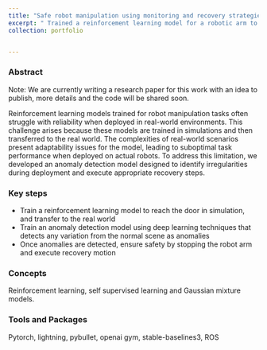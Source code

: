 ```yaml
---
title: "Safe robot manipulation using monitoring and recovery strategies"
excerpt: " Trained a reinforcement learning model for a robotic arm to reach door handles in simulation and successfully transferred it to real-world applications. Developed a self-supervised learning-based anomaly detection model to monitor irregularities and implemented recovery steps.<br/><img src='/images/example_RL2.jpg'>"
collection: portfolio


---
```

### Abstract

Note: We are currently writing a research paper for this work with an idea to publish, more details and the code will be shared soon.

Reinforcement learning models trained for robot manipulation tasks often struggle with reliability when deployed in real-world environments. This challenge arises because these models are trained in simulations and then transferred to the real world. The complexities of real-world scenarios present adaptability issues for the model, leading to suboptimal task performance when deployed on actual robots. To address this limitation, we developed an anomaly detection model designed to identify irregularities during deployment and execute appropriate recovery steps.

### Key steps

- Train a reinforcement learning model to reach the door in simulation, and transfer to the real world
- Train an anomaly detection model using deep learning techniques that detects any variation from the normal scene as anomalies
- Once anomalies are detected, ensure safety by stopping the robot arm and execute recovery motion

### Concepts

Reinforcement learning, self supervised learning and Gaussian mixture models. 

### Tools and Packages

Pytorch, lightning, pybullet, openai gym, stable-baselines3, ROS
